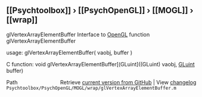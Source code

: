 ## [[Psychtoolbox]] &#8250; [[PsychOpenGL]] &#8250; [[MOGL]] &#8250; [[wrap]]

glVertexArrayElementBuffer  Interface to [OpenGL](OpenGL) function glVertexArrayElementBuffer  
  
usage:  glVertexArrayElementBuffer( vaobj, buffer )  
  
C function:  void glVertexArrayElementBuffer[(GLuint]((GLuint) vaobj, [GLuint](GLuint) buffer)  




<div class="code_header" style="text-align:right;">
  <span style="float:left;">Path&nbsp;&nbsp;</span> <span class="counter">Retrieve <a href=
  "https://raw.github.com/Psychtoolbox-3/Psychtoolbox-3/beta/Psychtoolbox/PsychOpenGL/MOGL/wrap/glVertexArrayElementBuffer.m">current version from GitHub</a> | View <a href=
  "https://github.com/Psychtoolbox-3/Psychtoolbox-3/commits/beta/Psychtoolbox/PsychOpenGL/MOGL/wrap/glVertexArrayElementBuffer.m">changelog</a></span>
</div>
<div class="code">
  <code>Psychtoolbox/PsychOpenGL/MOGL/wrap/glVertexArrayElementBuffer.m</code>
</div>


